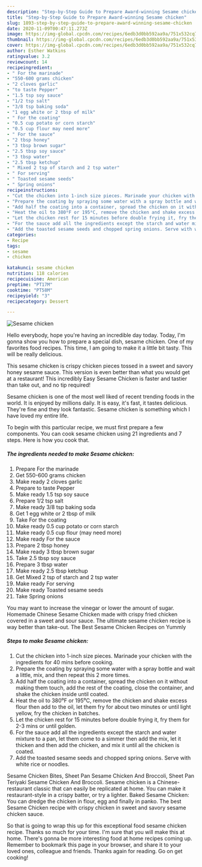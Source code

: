 ```yaml
---
description: "Step-by-Step Guide to Prepare Award-winning Sesame chicken"
title: "Step-by-Step Guide to Prepare Award-winning Sesame chicken"
slug: 1893-step-by-step-guide-to-prepare-award-winning-sesame-chicken
date: 2020-11-09T00:47:11.273Z
image: https://img-global.cpcdn.com/recipes/6edb3d0bb592aa9a/751x532cq70/sesame-chicken-recipe-main-photo.jpg
thumbnail: https://img-global.cpcdn.com/recipes/6edb3d0bb592aa9a/751x532cq70/sesame-chicken-recipe-main-photo.jpg
cover: https://img-global.cpcdn.com/recipes/6edb3d0bb592aa9a/751x532cq70/sesame-chicken-recipe-main-photo.jpg
author: Esther Watkins
ratingvalue: 3.2
reviewcount: 14
recipeingredient:
- " For the marinade"
- "550-600 grams chicken"
- "2 cloves garlic"
- "to taste Pepper"
- "1.5 tsp soy sauce"
- "1/2 tsp salt"
- "3/8 tsp baking soda"
- "1 egg white or 2 tbsp of milk"
- " For the coating"
- "0.5 cup potato or corn starch"
- "0.5 cup flour may need more"
- " For the sauce"
- "2 tbsp honey"
- "3 tbsp brown sugar"
- "2.5 tbsp soy sauce"
- "3 tbsp water"
- "2.5 tbsp ketchup"
- " Mixed 2 tsp of starch and 2 tsp water"
- " For serving"
- " Toasted sesame seeds"
- " Spring onions"
recipeinstructions:
- "Cut the chicken into 1-inch size pieces. Marinade your chicken with the ingredients for 40 mins before cooking."
- "Prepare the coating by spraying some water with a spray bottle and wait a little, mix, and then repeat this 2 more times."
- "Add half the coating into a container, spread the chicken on it without making them touch, add the rest of the coating, close the container, and shake the chicken inside until coated."
- "Heat the oil to 380⁰F or 195⁰C, remove the chicken and shake excess flour then add to the oil, let them fry for about two minutes or until light yellow, fry the chicken in batches."
- "Let the chicken rest for 15 minutes before double frying it, fry them for 2-3 mins or until golden."
- "For the sauce add all the ingredients except the starch and water mixture to a pan, let them come to a simmer then add the mix, let it thicken and then add the chicken, and mix it until all the chicken is coated."
- "Add the toasted sesame seeds and chopped spring onions. Serve with white rice or noodles."
categories:
- Recipe
tags:
- sesame
- chicken

katakunci: sesame chicken 
nutrition: 118 calories
recipecuisine: American
preptime: "PT17M"
cooktime: "PT58M"
recipeyield: "3"
recipecategory: Dessert

---
```



![Sesame chicken](https://img-global.cpcdn.com/recipes/6edb3d0bb592aa9a/751x532cq70/sesame-chicken-recipe-main-photo.jpg)

Hello everybody, hope you're having an incredible day today. Today, I'm gonna show you how to prepare a special dish, sesame chicken. One of my favorites food recipes. This time, I am going to make it a little bit tasty. This will be really delicious.

This sesame chicken is crispy chicken pieces tossed in a sweet and savory honey sesame sauce. This version is even better than what you would get at a restaurant! This incredibly Easy Sesame Chicken is faster and tastier than take out, and no tip required!

Sesame chicken is one of the most well liked of recent trending foods in the world. It is enjoyed by millions daily. It is easy, it's fast, it tastes delicious. They're fine and they look fantastic. Sesame chicken is something which I have loved my entire life.


To begin with this particular recipe, we must first prepare a few components. You can cook sesame chicken using 21 ingredients and 7 steps. Here is how you cook that.

<!--inarticleads1-->

##### The ingredients needed to make Sesame chicken:

1. Prepare  For the marinade
1. Get 550-600 grams chicken
1. Make ready 2 cloves garlic
1. Prepare to taste Pepper
1. Make ready 1.5 tsp soy sauce
1. Prepare 1/2 tsp salt
1. Make ready 3/8 tsp baking soda
1. Get 1 egg white or 2 tbsp of milk
1. Take  For the coating
1. Make ready 0.5 cup potato or corn starch
1. Make ready 0.5 cup flour (may need more)
1. Make ready  For the sauce
1. Prepare 2 tbsp honey
1. Make ready 3 tbsp brown sugar
1. Take 2.5 tbsp soy sauce
1. Prepare 3 tbsp water
1. Make ready 2.5 tbsp ketchup
1. Get  Mixed 2 tsp of starch and 2 tsp water
1. Make ready  For serving
1. Make ready  Toasted sesame seeds
1. Take  Spring onions


You may want to increase the vinegar or lower the amount of sugar. Homemade Chinese Sesame Chicken made with crispy fried chicken covered in a sweet and sour sauce. The ultimate sesame chicken recipe is way better than take-out. The Best Sesame Chicken Recipes on Yummly 

<!--inarticleads2-->

##### Steps to make Sesame chicken:

1. Cut the chicken into 1-inch size pieces. Marinade your chicken with the ingredients for 40 mins before cooking.
1. Prepare the coating by spraying some water with a spray bottle and wait a little, mix, and then repeat this 2 more times.
1. Add half the coating into a container, spread the chicken on it without making them touch, add the rest of the coating, close the container, and shake the chicken inside until coated.
1. Heat the oil to 380⁰F or 195⁰C, remove the chicken and shake excess flour then add to the oil, let them fry for about two minutes or until light yellow, fry the chicken in batches.
1. Let the chicken rest for 15 minutes before double frying it, fry them for 2-3 mins or until golden.
1. For the sauce add all the ingredients except the starch and water mixture to a pan, let them come to a simmer then add the mix, let it thicken and then add the chicken, and mix it until all the chicken is coated.
1. Add the toasted sesame seeds and chopped spring onions. Serve with white rice or noodles.


Sesame Chicken Bites, Sheet Pan Sesame Chicken And Broccoli, Sheet Pan Teriyaki Sesame Chicken And Broccoli. Sesame chicken is a Chinese-restaurant classic that can easily be replicated at home. You can make it restaurant-style in a crispy batter, or try a lighter. Baked Sesame Chicken: You can dredge the chicken in flour, egg and finally in panko. The best Sesame Chicken recipe with crispy chicken in sweet and savory sesame chicken sauce. 

So that is going to wrap this up for this exceptional food sesame chicken recipe. Thanks so much for your time. I'm sure that you will make this at home. There's gonna be more interesting food at home recipes coming up. Remember to bookmark this page in your browser, and share it to your loved ones, colleague and friends. Thanks again for reading. Go on get cooking!
